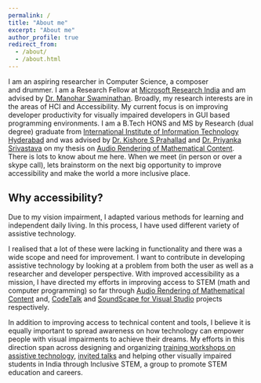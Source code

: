 ```yaml
---
permalink: /
title: "About me"
excerpt: "About me"
author_profile: true
redirect_from: 
  - /about/
  - /about.html
---
```

I am an aspiring researcher in Computer Science, a composer and drummer. I am a Research Fellow at [Microsoft Research India](https://www.microsoft.com/en-us/research/lab/microsoft-research-india/) and am advised by [Dr. Manohar Swaminathan](https://www.microsoft.com/en-us/research/people/swmanohmicrosoft-com/). Broadly, my research interests are in the areas of HCI and Accessibility. My current focus is on improving developer productivity for visually impaired developers in GUI based programming environments. I am a B.Tech HONS and MS by Research (dual degree) graduate from [International Institute of Information Technology Hyderabad](https://www.iiit.ac.in) and was advised by [Dr. Kishore S Prahallad](https://sites.google.com/site/kishoreprahallad/) and [Dr. Priyanka Srivastava](https://faculty.iiit.ac.in/~priyanka.srivastava/) on my thesis on [Audio Rendering of Mathematical Content](files/ms_thesis.pdf). There is lots to know about me here. When we meet (in person or over a skype call), lets brainstorm on the next big opportunity to improve accessibility and make the world a more inclusive place.

## Why accessibility?
Due to my vision impairment, I adapted various methods for learning and independent daily living. In this process, I have used different variety of assistive technology.

I realised that a lot of these were lacking in functionality and there was a wide scope and need for improvement. I want to contribute in developing assistive technology by looking at a problem from both the user as well as a researcher and developer perspective. With improved accessibility as a mission, I have directed my efforts in improving access to STEM (math and computer programming) so far through [Audio Rendering of Mathematical Content](/projects/math) and, [CodeTalk](/projects/codetalk) and [SoundScape for Visual Studio](projects/soundscape) projects respectively.

In addition to improving access to technical content and tools, I believe it is equally important to spread awareness on how technology can empower people with visual impairments to achieve their dreams. My efforts in this direction span across designing and organizing [training workshops on assistive technology](workshops/), [invited talks](talks/) and helping other visually impaired students in India through Inclusive STEM, a group to promote STEM education and careers.